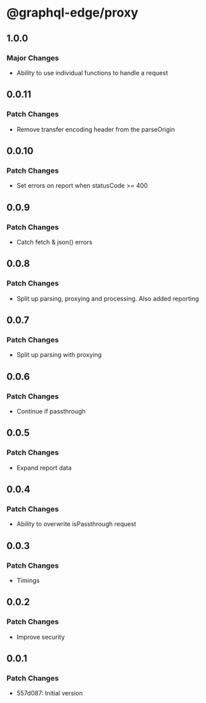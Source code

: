 # @graphql-edge/proxy

## 1.0.0

### Major Changes

- Ability to use individual functions to handle a request

## 0.0.11

### Patch Changes

- Remove transfer encoding header from the parseOrigin

## 0.0.10

### Patch Changes

- Set errors on report when statusCode >= 400

## 0.0.9

### Patch Changes

- Catch fetch & json() errors

## 0.0.8

### Patch Changes

- Split up parsing, proxying and processing. Also added reporting

## 0.0.7

### Patch Changes

- Split up parsing with proxying

## 0.0.6

### Patch Changes

- Continue if passthrough

## 0.0.5

### Patch Changes

- Expand report data

## 0.0.4

### Patch Changes

- Ability to overwrite isPassthrough request

## 0.0.3

### Patch Changes

- Timings

## 0.0.2

### Patch Changes

- Improve security

## 0.0.1

### Patch Changes

- 557d087: Initial version
